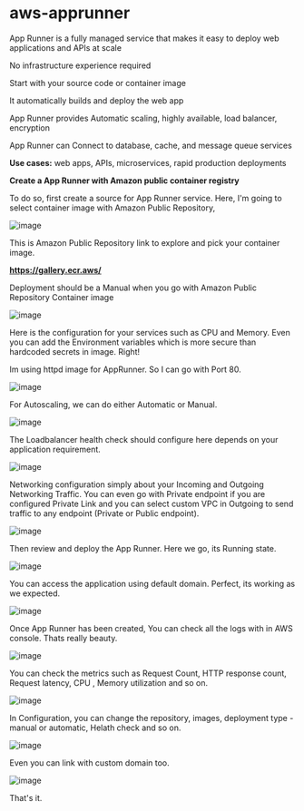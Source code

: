 # aws-apprunner

App Runner is a fully managed service that makes it easy to deploy web applications and APIs at scale

No infrastructure experience required

Start with your source code or container image

It automatically builds and deploy the web app

App Runner provides Automatic scaling, highly available, load balancer, encryption

App Runner can Connect to database, cache, and message queue services

**Use cases:** web apps, APIs, microservices, rapid production deployments

**Create a App Runner with Amazon public container registry**

To do so, first create a source for App Runner service. Here, I'm going to select container image with Amazon Public Repository,

![image](https://github.com/kohlidevops/aws-apprunner/assets/100069489/5528cbd3-db5e-4699-a244-28b9e752b6ea)

This is Amazon Public Repository link to explore and pick your container image.

**https://gallery.ecr.aws/**

Deployment should be a Manual when you go with Amazon Public Repository Container image

![image](https://github.com/kohlidevops/aws-apprunner/assets/100069489/4862cf6f-4b7a-430e-9f4b-8476e36c008f)

Here is the configuration for your services such as CPU and Memory. Even you can add the Environment variables which is more secure than hardcoded secrets in image. Right!

Im using httpd image for AppRunner. So I can go with Port 80.

![image](https://github.com/kohlidevops/aws-apprunner/assets/100069489/a2aca5e3-b279-4b4a-a22c-dbaa54ebb522)

For Autoscaling, we can do either Automatic or Manual.

![image](https://github.com/kohlidevops/aws-apprunner/assets/100069489/de242fbe-0dc2-4f33-abc6-461d17659ddf)

The Loadbalancer health check should configure here depends on your application requirement.

![image](https://github.com/kohlidevops/aws-apprunner/assets/100069489/320ed934-bdfe-4688-8d8d-bd5afcab29bb)

Networking configuration simply about your Incoming and Outgoing Networking Traffic. You can even go with Private endpoint if you are configured Private Link and you can select custom VPC in Outgoing to send traffic to any endpoint (Private or Public endpoint).

![image](https://github.com/kohlidevops/aws-apprunner/assets/100069489/70db8ec0-c739-4143-838d-1240890263ce)

Then review and deploy the App Runner. Here we go, its Running state. 

![image](https://github.com/kohlidevops/aws-apprunner/assets/100069489/77ce8adb-830d-4220-bf91-94210e5fd4a3)

You can access the application using default domain. Perfect, its working as we expected.

![image](https://github.com/kohlidevops/aws-apprunner/assets/100069489/9211df4a-cb0d-4fb1-a049-d0c550a94d12)

Once App Runner has been created, You can check all the logs with in AWS console. Thats really beauty.

![image](https://github.com/kohlidevops/aws-apprunner/assets/100069489/d39e7f1c-850f-49bc-bc6d-7ab945bcf007)

You can check the metrics such as Request Count, HTTP response count, Request latency, CPU , Memory utilization and so on.

![image](https://github.com/kohlidevops/aws-apprunner/assets/100069489/4f20c0f7-4d30-42f9-bfc6-689ced9ebfe8)

In Configuration, you can change the repository, images, deployment type - manual or automatic, Helath check and so on.

![image](https://github.com/kohlidevops/aws-apprunner/assets/100069489/909822cd-ca18-407d-85c3-908474cfc56d)

Even you can link with custom domain too.

![image](https://github.com/kohlidevops/aws-apprunner/assets/100069489/a74a5ca5-4e0c-403e-865f-29275797c0b8)

That's it. 


